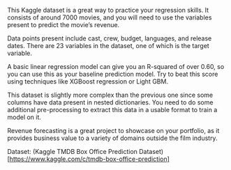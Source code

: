 This Kaggle dataset is a great way to practice your regression skills. It consists of around 7000 movies, and you will need to use the variables present to predict the movie’s revenue.

Data points present include cast, crew, budget, languages, and release dates. There are 23 variables in the dataset, one of which is the target variable.

A basic linear regression model can give you an R-squared of over 0.60, so you can use this as your baseline prediction model. Try to beat this score using techniques like XGBoost regression or Light GBM.

This dataset is slightly more complex than the previous one since some columns have data present in nested dictionaries. You need to do some additional pre-processing to extract this data in a usable format to train a model on it.

Revenue forecasting is a great project to showcase on your portfolio, as it provides business value to a variety of domains outside the film industry.

Dataset: (Kaggle TMDB Box Office Prediction Dataset)[https://www.kaggle.com/c/tmdb-box-office-prediction]